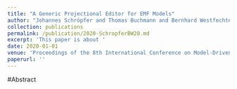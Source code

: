 ```yaml
---
title: "A Generic Projectional Editor for EMF Models"
author: "Johannes Schröpfer and Thomas Buchmann and Bernhard Westfechtel"
collection: publications
permalink: /publication/2020-SchropferBW20.md
excerpt: 'This paper is about '
date: 2020-01-01
venue: 'Proceedings of the 8th International Conference on Model-Driven Engineering and Software Development, MODELSWARD 2020, Valletta, Malta, February 25-27, 2020'
paperurl: ''
---
```


#Abstract
